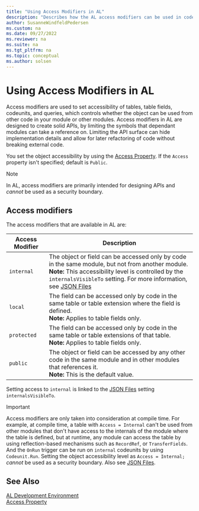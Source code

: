 ```yaml
---
title: "Using Access Modifiers in AL"
description: "Describes how the AL access modifiers can be used in code."
author: SusanneWindfeldPedersen
ms.custom: na
ms.date: 09/27/2022
ms.reviewer: na
ms.suite: na
ms.tgt_pltfrm: na
ms.topic: conceptual
ms.author: solsen
---
```


# Using Access Modifiers in AL

Access modifiers are used to set accessibility of tables, table fields, codeunits, and queries, which controls whether the object can be used from other code in your module or other modules. Access modifiers in AL are designed to create solid APIs, by limiting the symbols that dependant modules can take a reference on. Limiting the API surface can hide implementation details and allow for later refactoring of code without breaking external code.

You set the object accessibility by using the [Access Property](properties/devenv-access-property.md). If the `Access` property isn't specified; default is `Public`. 

> [!NOTE]  
> In AL, access modifiers are primarily intended for designing APIs and *cannot* be used as a security boundary.

## Access modifiers 

The access modifiers that are available in AL are:

|Access Modifier| Description  |
|---------------|------|
|`internal`|The object or field can be accessed only by code in the same module, but not from another module. <br>**Note:** This accessibility level is controlled by the `internalsVisibleTo` setting. For more information, see [JSON Files](devenv-json-files.md)|
|`local`|The field can be accessed only by code in the same table or table extension where the field is defined. <br>**Note:** Applies to table fields only.|
|`protected`|The field can be accessed only by code in the same table or table extensions of that table. <br>**Note:** Applies to table fields only.|
|`public`|The object or field can be accessed by any other code in the same module and in other modules that references it. <br>**Note:** This is the default value.|

Setting access to `internal` is linked to the [JSON Files](devenv-json-files.md) setting `internalsVisibleTo`. 

> [!IMPORTANT]  
> Access modifiers are only taken into consideration at compile time. For example, at compile time, a table with `Access = Internal` can't be used from other modules that don't have access to the internals of the module where the table is defined, but at runtime, any module can access the table by using reflection-based mechanisms such as `RecordRef`, or `TransferFields`. And the `OnRun` trigger can be run on `internal` codeunits by using `Codeunit.Run`. Setting the object accessibility level as `Access = Internal;` *cannot* be used as a security boundary. Also see [JSON Files](devenv-json-files.md#appjson-file).

## See Also

[AL Development Environment](devenv-reference-overview.md)  
[Access Property](properties/devenv-access-property.md)
